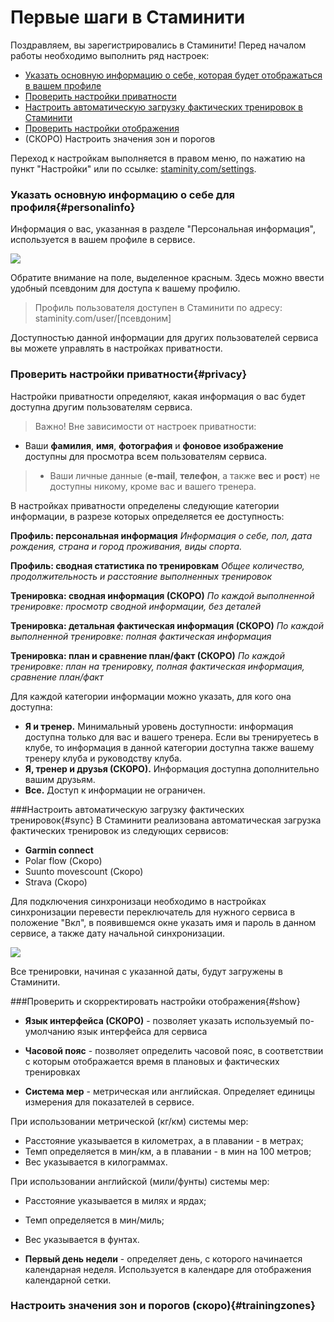 # Первые шаги в Стаминити

Поздравляем, вы зарегистрировались в Стаминити!
Перед началом работы необходимо выполнить ряд настроек:
* [Указать основную информацию о себе, которая будет отображаться в вашем профиле](#personalinfo)
* [Проверить настройки приватности](#privacy)
* [Настроить автоматическую загрузку фактических тренировок в Стаминити](#sync)
* [Проверить настройки отображения](#show)
* (СКОРО) Настроить значения зон и порогов

Переход к настройкам выполняется в правом меню, по нажатию на пункт "Настройки" или по ссылке: [staminity.com/settings](http://staminity.com/settings).

### Указать основную информацию о себе для профиля{#personalinfo}
Информация о вас, указанная в разделе "Персональная информация", используется в вашем профиле в сервисе.

![](http://content.staminity.com/assets/images/PersonalSettings.png)

Обратите внимание на поле, выделенное красным. Здесь можно ввести удобный псевдоним для доступа к вашему профилю. 

>Профиль пользователя доступен в Стаминити по адресу: 
staminity.com/user/[псевдоним]

Доступностью данной информации для других пользователей сервиса вы можете управлять в настройках приватности.

### Проверить настройки приватности{#privacy}
Настройки приватности определяют, какая информация о вас будет доступна другим пользователям сервиса.

> Важно! Вне зависимости от настроек приватности:
* Ваши **фамилия**, **имя**, **фотография** и **фоновое изображение** доступны  для просмотра всем пользователям сервиса.

>* Ваши личные данные (**e-mail**, **телефон**, а также **вес** и **рост**) не доступны никому, кроме вас и вашего тренера. 

В настройках приватности определены следующие категории информации, в разрезе которых определяется ее доступность: 
  
**Профиль: персональная информация** 
_Информация о себе, пол, дата рождения, страна и город проживания, виды спорта._

**Профиль: сводная статистика по тренировкам**
_Общее количество, продолжительность и расстояние выполненных тренировок_

**Тренировка: сводная информация (СКОРО)**
_По каждой выполненной тренировке: просмотр сводной информации, без деталей_

**Тренировка: детальная фактическая информация (СКОРО)**
_По каждой выполненной тренировке: полная фактическая информация_

**Тренировка: план и сравнение план/факт (СКОРО)**
_По каждой тренировке: план на тренировку, полная фактическая информация, сравнение план/факт_

Для каждой категории информации можно указать, для кого она доступна:
* **Я и тренер.** Минимальный уровень доступности: информация доступна только для вас и вашего тренера. Если вы тренируетесь в клубе, то информация в данной категории доступна также вашему тренеру клуба и руководству клуба.
* **Я, тренер и друзья (СКОРО).** Информация доступна дополнительно вашим друзьям.
* **Все.** Доступ к информации не ограничен. 

###Настроить автоматическую загрузку фактических тренировок{#sync}
В Стаминити реализована автоматическая загрузка фактических тренировок из следующих сервисов:
* **Garmin connect**
* Polar flow (Скоро)
* Suunto movescount (Скоро)
* Strava (Скоро)

Для подключения синхронизаци необходимо в настройках синхронизации перевести  переключатель для нужного сервиса в положение "Вкл", в появившемся окне указать имя и пароль в данном сервисе, а также дату начальной синхронизации. 

![](http://content.staminity.com/assets/images/Animation.png)

Все тренировки, начиная с указанной даты, будут загружены в Стаминити.

###Проверить и скорректировать настройки отображения{#show}

* **Язык интерфейса (СКОРО)** - позволяет указать используемый по-умолчанию язык интерфейса для сервиса

* **Часовой пояс** - позволяет определить часовой пояс, в соответствии с которым отображается время в плановых и фактических тренировках

* **Система мер** - метрическая или английская. Определяет единицы измерения для показателей в сервисе. 

При использовании метрической (кг/км) системы мер:
  * Расстояние указывается в километрах, а в плавании - в метрах;
  * Темп определяется в мин/км, а в плавании - в мин на 100 метров;
  * Вес указывается в килограммах.

При использовании английской (мили/фунты) системы мер:
  * Расстояние указывается в милях и ярдах;
  * Темп определяется в мин/миль;
  * Вес указывается в фунтах.
 

* **Первый день недели** - определяет день, с которого начинается календарная неделя. Используется в календаре для отображения календарной сетки.

### Настроить значения зон и порогов (скоро){#trainingzones}


